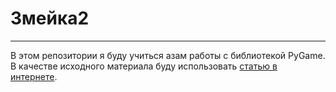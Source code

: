 # Змейка2
___
В этом репозитории я буду учиться азам работы с библиотекой PyGame. В качестве исходного материала буду использовать [статью в интернете](https://otus.ru/journal/kak-napisat-igru-na-python/ "перейти").

